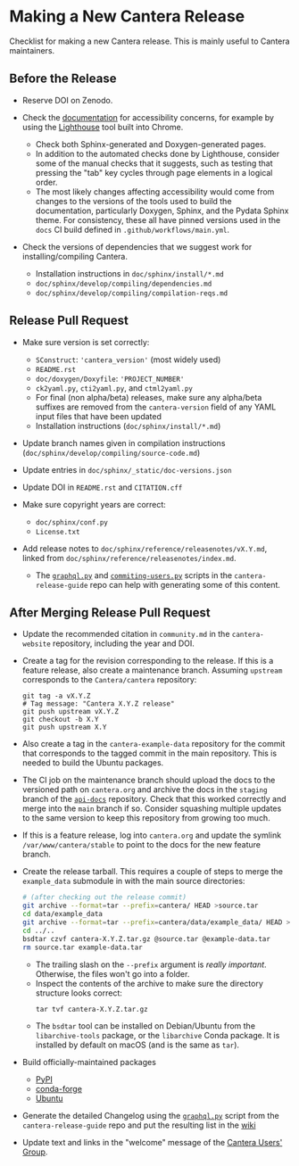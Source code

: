 # Making a New Cantera Release

Checklist for making a new Cantera release. This is mainly useful to Cantera
maintainers.

## Before the Release

- Reserve DOI on Zenodo.

- Check the [documentation](https://cantera.org/dev/) for accessibility concerns, for
  example by using the
  [Lighthouse](https://developer.chrome.com/docs/lighthouse/overview) tool built into
  Chrome.
  - Check both Sphinx-generated and Doxygen-generated pages.
  - In addition to the automated checks done by Lighthouse, consider some of the manual
    checks that it suggests, such as testing that pressing the "tab" key cycles through
    page elements in a logical order.
  - The most likely changes affecting accessibility would come from changes to the
    versions of the tools used to build the documentation, particularly Doxygen, Sphinx,
    and the Pydata Sphinx theme. For consistency, these all have pinned versions used
    in the `docs` CI build defined in `.github/workflows/main.yml`.

- Check the versions of dependencies that we suggest work for installing/compiling
  Cantera.
  - Installation instructions in `doc/sphinx/install/*.md`
  - `doc/sphinx/develop/compiling/dependencies.md`
  - `doc/sphinx/develop/compiling/compilation-reqs.md`

## Release Pull Request

- Make sure version is set correctly:
  - `SConstruct`: `'cantera_version'` (most widely used)
  - `README.rst`
  - `doc/doxygen/Doxyfile`: `'PROJECT_NUMBER'`
  - `ck2yaml.py`, `cti2yaml.py`, and `ctml2yaml.py`
  - For final (non alpha/beta) releases, make sure any alpha/beta suffixes are removed
    from the `cantera-version` field of any YAML input files that have been updated
  - Installation instructions (`doc/sphinx/install/*.md`)

- Update branch names given in compilation instructions
  (`doc/sphinx/develop/compiling/source-code.md`)

- Update entries in `doc/sphinx/_static/doc-versions.json`

- Update DOI in `README.rst` and `CITATION.cff`

- Make sure copyright years are correct:
  - `doc/sphinx/conf.py`
  - `License.txt`

- Add release notes to `doc/sphinx/reference/releasenotes/vX.Y.md`, linked from
  `doc/sphinx/reference/releasenotes/index.md`.
  - The [`graphql.py`](https://github.com/Cantera/cantera-release-guide/blob/main/graphql.py)
  and [`commiting-users.py`](https://github.com/Cantera/cantera-release-guide/blob/main/commiting-users.py)
  scripts in the `cantera-release-guide` repo can help with generating some of this
  content.

## After Merging Release Pull Request
- Update the recommended citation in `community.md` in the `cantera-website` repository,
  including the year and DOI.

- Create a tag for the revision corresponding to the release. If this is a feature
  release, also create a maintenance branch. Assuming `upstream` corresponds to the
  `Cantera/cantera` repository:
  ```
  git tag -a vX.Y.Z
  # Tag message: "Cantera X.Y.Z release"
  git push upstream vX.Y.Z
  git checkout -b X.Y
  git push upstream X.Y
  ```
- Also create a tag in the `cantera-example-data` repository for the commit that
  corresponds to the tagged commit in the main repository. This is needed to build the
  Ubuntu packages.

- The CI job on the maintenance branch should upload the docs to the versioned path on
  `cantera.org` and archive the docs in the `staging` branch of the
  [`api-docs`](https://github.com/Cantera/api-docs/tree/staging) repository. Check that
  this worked correctly and merge into the `main` branch if so. Consider squashing
  multiple updates to the same version to keep this repository from growing too much.

- If this is a feature release, log into `cantera.org` and update the symlink
  `/var/www/cantera/stable` to point to the docs for the new feature branch.

- Create the release tarball. This requires a couple of steps to merge the
  `example_data` submodule in with the main source directories:
  ```sh
  # (after checking out the release commit)
  git archive --format=tar --prefix=cantera/ HEAD >source.tar
  cd data/example_data
  git archive --format=tar --prefix=cantera/data/example_data/ HEAD >../../example-data.tar
  cd ../..
  bsdtar czvf cantera-X.Y.Z.tar.gz @source.tar @example-data.tar
  rm source.tar example-data.tar
  ```
  - The trailing slash on the `--prefix` argument is _really important_. Otherwise,
  the files won't go into a folder.
  - Inspect the contents of the archive to make sure the directory structure looks correct:
    ```
    tar tvf cantera-X.Y.Z.tar.gz
    ```
  - The `bsdtar` tool can be installed on Debian/Ubuntu from the `libarchive-tools`
    package, or the `libarchive` Conda package. It is installed by default on macOS (and
    is the same as `tar`).

- Build officially-maintained packages
  - [PyPI](pypi-sdist-wheel)
  - [conda-forge](conda)
  - [Ubuntu](ubuntu-ppa)

- Generate the detailed Changelog using the
  [`graphql.py`](https://github.com/Cantera/cantera-release-guide/blob/main/graphql.py)
  script from the `cantera-release-guide` repo and put the resulting list in the
  [wiki](https://github.com/Cantera/cantera/wiki)

- Update text and links in the "welcome" message of the
  [Cantera Users' Group](https://groups.google.com/g/cantera-users).
